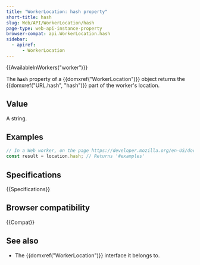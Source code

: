 ```yaml
---
title: "WorkerLocation: hash property"
short-title: hash
slug: Web/API/WorkerLocation/hash
page-type: web-api-instance-property
browser-compat: api.WorkerLocation.hash
sidebar:
  - apiref:
      - WorkerLocation
---
```


{{AvailableInWorkers("worker")}}

The **`hash`** property of a {{domxref("WorkerLocation")}} object returns the {{domxref("URL.hash", "hash")}} part of the worker's location.

## Value

A string.

## Examples

```js
// In a Web worker, on the page https://developer.mozilla.org/en-US/docs/Web/API/WorkerLocation/hash#examples
const result = location.hash; // Returns '#examples'
```

## Specifications

{{Specifications}}

## Browser compatibility

{{Compat}}

## See also

- The {{domxref("WorkerLocation")}} interface it belongs to.
